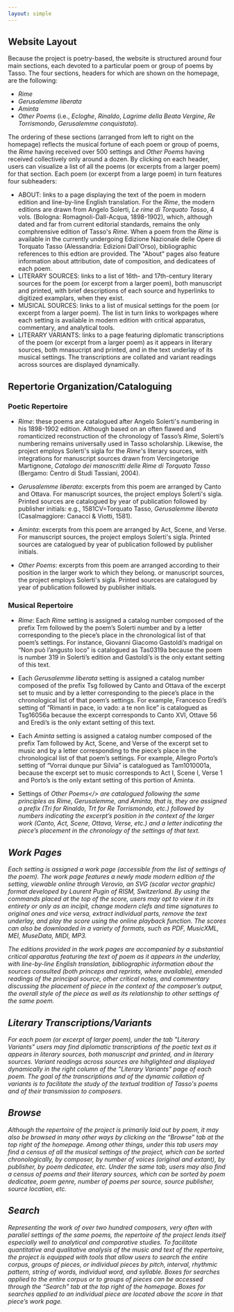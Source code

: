 ```yaml
---
layout: simple
---
```


## **Website Layout**
Because the project is poetry-based, the website is structured around four main sections, each devoted to a particular poem or group of poems by Tasso. The four sections, headers for which are shown on the homepage, are the following:

- <i>Rime</i>
- <i>Gerusalemme liberata</i>
- <i>Aminta</i>
- <i>Other Poems </i> (i.e., <i>Ecloghe</i>, <i>Rinaldo</i>, <i>Lagrime della Beata Vergine</i>, <i>Re Torrismondo</i>, <i>Gerusalemme conquistata</i>).
  
The ordering of these sections (arranged from left to right on the homepage) reflects the musical fortune of each poem or group of poems, the <i>Rime</i> having received over 500 settings and <i>Other Poems</i> having received collectively only around a dozen. 
By clicking on each header, users can visualize a list of all the poems (or excerpts from a larger poem) for that section. Each poem (or excerpt from a large poem) in turn features four subheaders: 

- ABOUT: links to a page displaying the text of the poem in modern edition and line-by-line English translation. For the <i>Rime</i>, the modern editions are drawn from Angelo Solerti, <i>Le rime di Torquato Tasso</i>, 4 vols. (Bologna: Romagnoli-Dall-Acqua, 1898-1902), which, although dated and far from current editorial standards, remains the only comphrensive edition of Tasso's <i>Rime</i>. When a poem from the <i>Rime</i> is available in the currently undergoing Edizione Nazionale delle Opere di Torquato Tasso (Alessandria: Edizioni Dall'Orso), bibliographic references to this edtion are provided. The "About" pages also feature information about attribution, date of composition, and dedicatees of each poem.
- LITERARY SOURCES: links to a list of 16th- and 17th-century literary sources for the poem (or excerpt from a larger poem), both manuscript and printed, with brief descriptions of each source and hyperlinks to digitized examplars, when they exist. 
- MUSICAL SOURCES: links to a list of musical settings for the poem (or excerpt from a larger poem). The list in turn links to workpages where each setting is available in modern edition with critical apparatus, commentary, and analytical tools.
- LITERARY VARIANTS: links to a page featuring diplomatic transcriptions of the poem (or excerpt from a larger poem) as it appears in literary sources, both mnasucript and printed, and in the text underlay of its musical settings. The transcriptions are collated and variant readings across sources are displayed dynamically.

## **Repertorie Organization/Cataloguing**

### **Poetic Repertoire**
- <i>Rime</i>: these poems are catalogued after Angelo Solerti's numbering in his 1898-1902 edition. Although based on an often flawed and romanticized reconstruction of the chronology of Tasso’s <i>Rime</i>, Solerti’s numbering remains universally used in Tasso scholarship. Likewise, the project employs Solerti's sigla for the <i>Rime</i>'s literary sources, with integrations for manuscript sources drawn from Vercingetorige Martignone, <i>Catalogo dei manoscritti delle Rime di Torquato Tasso </i> (Bergamo: Centro di Studi Tassiani, 2004).

- <i>Gerusalemme liberata</i>: excerpts from this poem are arranged by Canto and Ottava. For manuscript sources, the project employs Solerti's sigla. Printed sources are catalogued by year of publication followed by publisher initials: e.g., 1581CV=Torquato Tasso, <i>Gerusalemme liberata</i> (Casalmaggiore: Canacci & Viotti, 1581).

- <i>Aminta</i>: excerpts from this poem are arranged by Act, Scene, and Verse. For manuscript sources, the project employs Solerti's sigla. Printed sources are catalogued by year of publication followed by publisher initials.

- <i>Other Poems</i>: excerpts from this poem are arranged according to their position in the larger work to which they belong. or manuscript sources, the project employs Solerti's sigla. Printed sources are catalogued by year of publication followed by publisher initials.

### **Musical Repertoire**
- <i>Rime</i>: Each <i>Rime</i> setting is assigned a catalog number composed of the prefix Trm followed by the poem’s Solerti number and by a letter corresponding to the piece’s place in the chronological list of that poem’s settings. For instance, Giovanni Giacomo Gastoldi’s madrigal on “Non può l’angusto loco” is catalogued as Tas0319a because the poem is number 319 in Solerti’s edition and Gastoldi’s is the only extant setting of this text.

- Each <i>Gerusalemme liberata</i> setting is assigned a catalog number composed of the prefix Tsg followed by Canto and Ottava of the excerpt set to music and by a letter corresponding to the piece’s place in the chronological list of that poem’s settings. For example, Francesco Eredi’s setting of “Rimanti in pace, io vado: a te non lice” is catalogued as Tsg16056a because the excerpt corresponds to Canto XVI, Ottave 56 and Eredi’s is the only extant setting of this text.

- Each <i>Aminta</i> setting is assigned a catalog number composed of the prefix Tam followed by Act, Scene, and Verse of the excerpt set to music and by a letter corresponding to the piece’s place in the chronological list of that poem’s settings. For example, Allegro Porto’s setting of “Vorrai dunque pur Silvia” is catalogued as Tam1010001a, because the excerpt set to music corresponds to Act I, Scene I, Verse 1 and Porto’s is the only extant setting of this portion of Aminta.

- Settings of <i>Other Poems</> are catalogued following the same principles as <i>Rime</i>, <i>Gerusalemme</i>, and <i>Aminta<i/>, that is, they are assigned a prefix (Tri for <i>Rinaldo</i>, Trt for <i>Re Torrismondo</i>, etc.) followed by numbers indicating the excerpt’s position in the context of the larger work (Canto, Act, Scene, Ottava, Verse, etc.) and a letter indicating the piece’s placement in the chronology of the settings of that text.


## **Work Pages**
Each setting is assigned a work page (accessible from the list of settings of the poem). The work page features a newly made modern edition of the setting, viewable online through Verovio, an SVG (scalar vector graphic) format developed by Laurent Pugin of RISM, Switzerland. By using the commands placed at the top of the score, users may opt to view it in its entirety or only as an incipit, change modern clefs and time signatures to original ones and vice versa, extract individual parts, remove the text underlay, and play the score using the online playback function. The scores can also be downloaded in a variety of formats, such as PDF, MusicXML, MEI, MuseData, MIDI, MP3. 

The editions provided in the work pages are accompanied by a substantial critical apparatus featuring the text of poem as it appears in the underlay, with line-by-line English translation, bibliographic information about the sources consulted (both <i>princeps</i> and reprints, where available), emended readings of the principal source, other critical notes, and commentary discussing the placement of piece in the context of the composer’s output, the overall style of the piece as well as its relationship to other settings of the same poem.


## **Literary Transcriptions/Variants**
For each poem (or excerpt of larger poem), under the tab "Literary Variants" users may find diplomatic transcriptions of the poetic text as it appears in literary sources, both manuscript and printed, and in literary sources. Variant readings across sources are hihglighted and displayed dynamically in the right column of the "Literary Variants" page of each poem. The goal of the transcriptions and of the dynamic collation of variants is to facilitate the study of the textual tradition of Tasso's poems and of their transmission to composers.


## **Browse**
Although the repertoire of the project is primarily laid out by poem, it may also be browsed in many other ways by clicking on the “Browse” tab at the top right of the homepage. Among other things, under this tab users may find a census of all the musical settings of the project, which can be sorted chronologically, by composer, by number of voices (original and extant), by publisher, by poem dedicatee, etc. Under the same tab, users may also find a census of poems and their literary sources, which can be sorted by poem dedicatee, poem genre,  number of poems per source, source publisher, source location, etc.


## **Search**
Representing the work of over two hundred composers, very often with parallel settings of the same poems, the repertoire of the project lends itself especially well to analytical and comparative studies. To facilitate quantitative and qualitative analysis of the music and text of the repertoire, the project is equipped with tools that allow users to search the entire corpus, groups of pieces, or individual pieces by pitch, interval, rhythmic pattern, string of words, individual word, and syllable. Boxes for searches applied to the entire corpus or to groups of pieces can be accessed through the “Search” tab at the top right of the homepage. Boxes for searches applied to an individual piece are located above the score in that piece’s work page.



